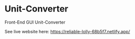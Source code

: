 # Unit-Converter
Front-End GUI Unit-Converter

See live website here: https://reliable-lolly-68b5f7.netlify.app/
